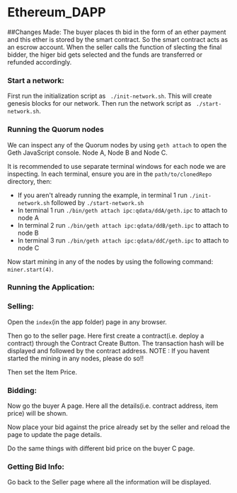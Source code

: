 # Ethereum_DAPP

##Changes Made:
 The buyer places th bid in the form of an ether payment and this ether is stored by the smart contract. So the smart contract acts as an escrow account. When the seller calls the function of slecting the final bidder, the higer bid gets selected and the funds are transferred or refunded accordingly.


### Start a network:
   
   First run the initialization script as ``` ./init-network.sh```.
   This will create genesis blocks for our network.
   Then run the network script as ``` ./start-network.sh```.


### Running the Quorum nodes

  We can inspect any of the Quorum nodes by using `geth attach` to open the Geth JavaScript console. Node A, Node B and Node C.  

It is recommended to use separate terminal windows for each node we are inspecting.  In each terminal, ensure you are in the `path/to/clonedRepo` directory, then:

- If you aren't already running the example, in terminal 1 run `./init-network.sh` followed by `./start-network.sh`
- In terminal 1 run `./bin/geth attach ipc:qdata/ddA/geth.ipc` to attach to node A
- In terminal 2 run `./bin/geth attach ipc:qdata/ddB/geth.ipc` to attach to node B
- In terminal 3 run `./bin/geth attach ipc:qdata/ddC/geth.ipc` to attach to node C

Now start mining in any of the nodes by using the following command:
 ``` miner.start(4) ```.

### Running the Application:

### Selling:
Open the `index`(in the app folder) page in any browser.

Then go to the seller page. Here first create a contract(i.e. deploy a contract) through the Contract Create Button.
 The transaction hash will be displayed and followed by the contract address. NOTE : If you havent started the mining in any nodes, please do so!! 

Then set the Item Price.

### Bidding:

Now go the buyer A page. Here all the details(i.e. contract address, item price) will be shown. 

Now place your bid against the price already set by the seller and reload the page to update the page details.

Do the same things with different bid price on the buyer C page.

### Getting Bid Info:

Go back to the Seller page where all the information will be displayed.
